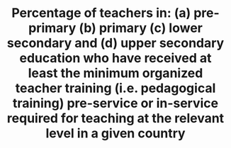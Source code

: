 ﻿---
title: >-
  Percentage  of  teachers  in:  (a)  pre-primary  (b)  primary  (c)  lower  secondary  and  (d)  upper  secondary  education  who  have  received  at  least  the  minimum  organized  teacher  training  (i.e.  pedagogical  training)  pre-service  or  in-service  required  for  teaching  at  the  relevant  level  in  a  given  country
permalink: /4-c-1/
sdg_goal: 4
layout: indicator
indicator: 4.c.1
indicator_variable: pctteachers_prep
graph: longitudinal
graph_type_description: Line  graph
graph_status_notes: Graphed
variable_description: null
variable_notes: null
un_designated_tier: '1'
un_custodial_agency: 'UNESCO-UIS  (Partnering  Agencies:  OECD)'
target_id: 4.c
has_metadata: true
rationale_interpretation: >-
  From  UNESCO:  Teachers  play  a  key  role  in  ensuring  the  quality  of  education  provided.  Ideally  all  teachers  should  receive  adequate,  appropriate  and  relevant  pedagogical  training  to  teach  at  the  chosen  level  of  education  and  be  academically  well-qualified  in  the  subject(s)  they  are  expected  to  teach.  This  indicator  measures  the  share  of  the  teaching  work  force  which  is  pedagogically  well-trained.  From  OECD:  @@  To  provide  policy-relevant  analysis  on  teachers  participation  in  professional  development  activities  through  a  robust  indicator.
goal_meta_link: 'http://unstats.un.org/sdgs/files/metadata-compilation/Metadata-Goal-4.pdf'
goal_meta_link_page: 15
indicator_name: >-
  Percentage  of  teachers  in:  (a)  pre-primary  (b)  primary  (c)  lower  secondary  and  (d)  upper  secondary  education  who  have  received  at  least  the  minimum  organized  teacher  training  (i.e.  pedagogical  training)  pre-service  or  in-service  required  for  teaching  at  the  relevant  level  in  a  given  country
target: >-
  By  2030,  substantially  increase  the  supply  of  qualified  teachers,  including  through  international  cooperation  for  teacher  training  in  developing  countries,  especially  least  developed  countries  and  small  island  developing  States.
indicator_definition: "From  UNESCO:  The  percentage  of  teachers  by  level  of  education  taught  (pre-primary,  primary,  lower  secondary  and  upper  secondary)  who  have  received  at  least  the  minimum  organized  pedagogical  teacher  training  pre-service  and  in-service  required  for  teaching  at  the  relevant  level  in  a  given  country.  The  indicator  should  be  calculated  separately  for  public  and  private  institutions.  From  OECD:  Teachers  (ISCED  2  level)  were  asked  to  indicate  whether  they  had  participated  in  any  of  the  following  activities  12  months  prior  to  the  survey:  \tCourses/workshops  (on  subject  matter  or  methods  and/or  other  education-related  topics).  \tEducation  conferences  or  seminars  (where  teachers  and/or  researchers  present  their  research  results  and  discuss  education  problems).  \tObservation  visits  to  other  schools.  \tObservation  visits  to  business  premises,  public  organisations,  or  non-governmental  organisations.  \tIn-service  training  courses  in  business  premises,  public  organisations  or  non-governmental  organisations.  \tQualification  programmes  (e.g.  a  degree  programme).  \tParticipation  in  a  network  of  teachers  formed  specifically  for  the  professional  development  of  teachers.  \tIndividual  or  collaborative  research  on  a  topic  of  professional  interest.  \tMentoring  and/or  peer  observation  and  coaching  as  part  of  a  formal  school  arrangement"
source_title: null
source_notes: null
published: true
periodicity: Data  collected  every  4  years
us_method_of_computation: >-
  Using  nationally  representative  sample  of  public  school  teachers,  percentage  of  teachers  with  regular  or  probationary  certification.
time_period: '1999-2000,  2003-04,  2007-08,  2011-12,  and  2015-16'
unit_of_measure: Teacher
date_metadata_updated: '2017-10-13  '
source_agency_staff_name: Tom  Snyder
source_agency_staff_email: tom.snyder@ed.gov
method_of_computation: >-
  Percentage  of  public  schoool  teachers  who  have  regular  certification  or  probationary  certification  (only  require  fulfillment  of  probationary  employment  period.
comments_and_limitations: >-
  Coverage  of  prekindergarten  teachers  is  only  partial.  Many  teachers  teach  more  than  one  academic  level,  and  included  in  the  tabulation  as  multiple  levels.
source_agency_survey_dataset: >-
  National  Center  for  Education  Statistics,  Schools  and  Staffing  Survey;  National  Teacher  and  Principal  Survey
source_url: 'http://nces.ed.gov/surveys/sass/  and  https://nces.ed.gov/surveys/ntps/'
actual_indicator_available: >-
  Percentage  of  public  elementary  and  secondary  school  teachers  who  have  regular  certification  or  probationary  certification  (only  requiring  fulfillment  of  a  probationary  employment  period.
date_of_national_source_publication: 2017-8-15
scheduled_update_by_national_source: '2019'
disaggregation_categories: Teacher  level  of  instruction
disaggregation_geography: NA
actual_indicator_available_description: "The  Schools  and  Staffing  Survey  (SASS)  was  conducted  by  NCES  seven  times  between  1987  through  2011.  SASS  was  an  integrated  study  public  and  private  school  districts,  schools,  principals,  and  teachers  designed  to  provide  descriptive  data  on  the  context  of  elementary  and  secondary  education.  SASS  covered  a  wide  range  of  topics  from  teacher  demand,  teacher  and  principal  characteristics,  general  conditions  in  schools,  principals'  and  teachers'  perceptions  of  school  climate  and  problems  in  their  schools,  teacher  compensation,  district  hiring  and  retention  practices,  to  basic  characteristics  of  the  student  population.  After  2011—12,  NCES  redesigned  SASS  and  named  it  the  National  Teacher  and  Principal  Survey  (NTPS)  to  reflect  the  redesigned  study's  focus  on  the  teacher  and  principal  labor  market  and  on  the  state  of  K-12  school  staff.  NCES  first  conducted  NTPS  in  2015—16  and  released  data  in  2017.  Variable  name  Description  of  variable  pctteachers_prep\t\t\t  Percent  of  public  school  teachers  with  certification,  preprimary  pctteachers_prim\t\t\t  Percent  of  public  school  teachers  with  certification,  primary  pctteachers_lowersec\t\t\tPercent  of  public  school  teachers  with  certification,  lower  secondary  pctteachers_uppersec\t\t\tPercent  of  public  school  teachers  with  certification,  upper  secondary  pctteachers_multiple  levels\t\tPercent  of  public  school  teachers  with  certification,  multiple  levels"
graph_title: Percent  of  US  public  school  pre-primary  teachers  with  certification  

---